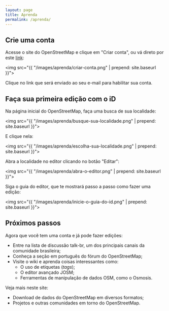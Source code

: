 ```yaml
---
layout: page
title: Aprenda
permalink: /aprenda/
---
```


## Crie uma conta

Acesse o site do OpenStreetMap e clique em "Criar conta", ou vá direto por este <a href="https://www.openstreetmap.org/user/new">link</a>:

<img src="{{ "/images/aprenda/criar-conta.png" | prepend: site.baseurl }}">

Clique no link que será enviado ao seu e-mail para habilitar sua conta.

## Faça sua primeira edição com o iD

Na página inicial do OpenStreetMap, faça uma busca de sua localidade:

<img src="{{ "/images/aprenda/busque-sua-localidade.png" | prepend: site.baseurl }}">

E clique nela:

<img src="{{ "/images/aprenda/escolha-sua-localidade.png" | prepend: site.baseurl }}">

Abra a localidade no editor clicando no botão "Editar":

<img src="{{ "/images/aprenda/abra-o-editor.png" | prepend: site.baseurl }}">

Siga o guia do editor, que te mostrará passo a passo como fazer uma edição:

<img src="{{ "/images/aprenda/inicie-o-guia-do-id.png" | prepend: site.baseurl }}">

## Próximos passos

Agora que você tem uma conta e já pode fazer edições:

* Entre na lista de discussão talk-br, um dos principais canais da comunidade brasileira;
* Conheça a seção em português do fórum do OpenStreetMap;
* Visite o wiki e aprenda coisas interessantes como:
	* O uso de etiquetas (*tags*);
	* O editor avançado JOSM;
	* Ferramentas de manipulação de dados OSM, como o Osmosis.

Veja mais neste site:

* Download de dados do OpenStreetMap em diversos formatos;
* Projetos e outras comunidades em torno do OpenStreetMap.
